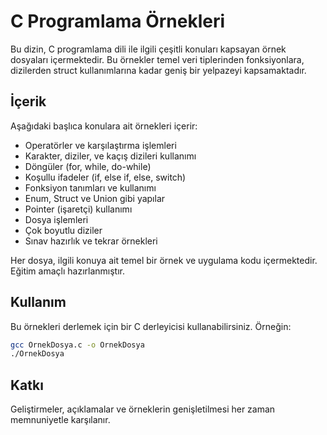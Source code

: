 # C Programlama Örnekleri

Bu dizin, C programlama dili ile ilgili çeşitli konuları kapsayan örnek dosyaları içermektedir. Bu örnekler temel veri tiplerinden fonksiyonlara, dizilerden struct kullanımlarına kadar geniş bir yelpazeyi kapsamaktadır.

## İçerik

Aşağıdaki başlıca konulara ait örnekleri içerir:

- Operatörler ve karşılaştırma işlemleri
- Karakter, diziler, ve kaçış dizileri kullanımı
- Döngüler (for, while, do-while)
- Koşullu ifadeler (if, else if, else, switch)
- Fonksiyon tanımları ve kullanımı
- Enum, Struct ve Union gibi yapılar
- Pointer (işaretçi) kullanımı
- Dosya işlemleri
- Çok boyutlu diziler
- Sınav hazırlık ve tekrar örnekleri

Her dosya, ilgili konuya ait temel bir örnek ve uygulama kodu içermektedir. Eğitim amaçlı hazırlanmıştır.

## Kullanım

Bu örnekleri derlemek için bir C derleyicisi kullanabilirsiniz. Örneğin:

```bash
gcc OrnekDosya.c -o OrnekDosya
./OrnekDosya
```

## Katkı

Geliştirmeler, açıklamalar ve örneklerin genişletilmesi her zaman memnuniyetle karşılanır.
